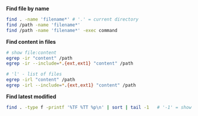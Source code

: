 
**Find file by name**
```sh
find . -name 'filename*' # '.' = current directory
find /path -name 'filename*'
find /path -name 'filename*' -exec command
```

**Find content in files**
```sh
# show file:content
egrep -ir "content" /path
egrep -ir --include=*.{ext,ext1} "content" /path

# 'l' - list of files
egrep -irl "content" /path
egrep -irl --include=*.{ext,ext1} "content" /path
```

**Find latest modified**
```sh
find . -type f -printf '%TF %TT %p\n' | sort | tail -1   # '-1' = show 1 file
```

